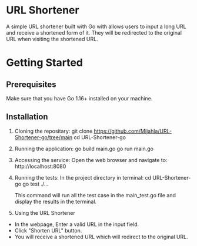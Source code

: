 # URL Shortener

A simple URL shortener built with Go with allows users to input a long URL and receive a shortened form of it. They will be redirected to the original URL when visiting the shortened URL.

# Getting Started
## Prerequisites
Make sure that you have Go 1.16+ installed on your machine.

## Installation

1. Cloning the repositary:
   git clone https://github.com/Mijahla/URL-Shortener-go/tree/main
   cd URL-Shortener-go

2. Running the application:
   go build main.go
   go run main.go

3. Accessing the service:
   Open the web browser and navigate to:
   http://localhost:8080

4. Running the tests:
   In the project directory in terminal:
   cd URL-Shortener-go
   go test ./...

   This command will run all the test case in the main_test.go file and display the results in the terminal.
   
5. Using the URL Shortener
 - In the webpage, Enter a valid URL in the input field.
 - Click "Shorten URL" button.
 - You will receive a shortened URL which will redirect to the original URL.
